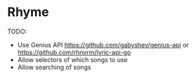 # Rhyme

TODO:
* Use Genius API 
https://github.com/gabyshev/genius-api or https://github.com/rhnvrm/lyric-api-go
* Allow selectors of which songs to use
* Allow searching of songs
